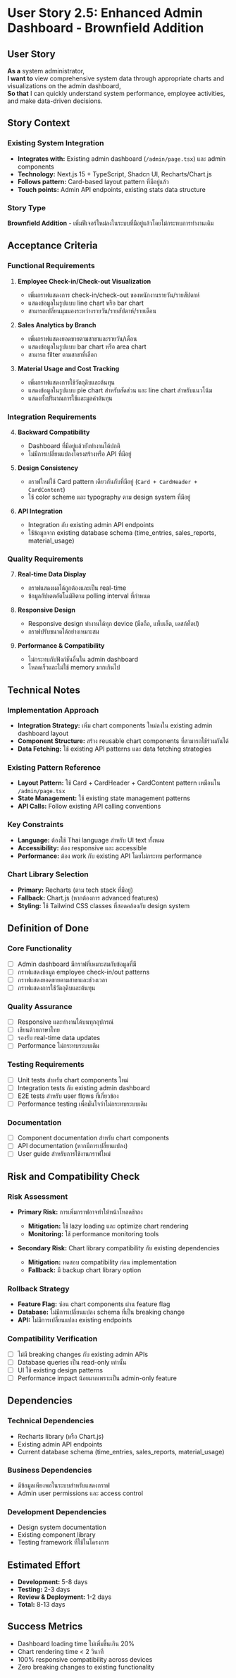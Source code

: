 # User Story 2.5: Enhanced Admin Dashboard - Brownfield Addition

## User Story

**As a** system administrator,  
**I want to** view comprehensive system data through appropriate charts and visualizations on the admin dashboard,  
**So that** I can quickly understand system performance, employee activities, and make data-driven decisions.

## Story Context

### Existing System Integration
- **Integrates with:** Existing admin dashboard (`/admin/page.tsx`) และ admin components
- **Technology:** Next.js 15 + TypeScript, Shadcn UI, Recharts/Chart.js
- **Follows pattern:** Card-based layout pattern ที่มีอยู่แล้ว  
- **Touch points:** Admin API endpoints, existing stats data structure

### Story Type
**Brownfield Addition** - เพิ่มฟีเจอร์ใหม่ลงในระบบที่มีอยู่แล้วโดยไม่กระทบการทำงานเดิม

## Acceptance Criteria

### Functional Requirements
1. **Employee Check-in/Check-out Visualization**
   - เพิ่มกราฟแสดงการ check-in/check-out ของพนักงานรายวัน/รายสัปดาห์
   - แสดงข้อมูลในรูปแบบ line chart หรือ bar chart
   - สามารถเปลี่ยนมุมมองระหว่างรายวัน/รายสัปดาห์/รายเดือน

2. **Sales Analytics by Branch**
   - เพิ่มกราฟแสดงยอดขายตามสาขาและรายวัน/เดือน
   - แสดงข้อมูลในรูปแบบ bar chart หรือ area chart
   - สามารถ filter ตามสาขาที่เลือก

3. **Material Usage and Cost Tracking**
   - เพิ่มกราฟแสดงการใช้วัตถุดิบและต้นทุน
   - แสดงข้อมูลในรูปแบบ pie chart สำหรับสัดส่วน และ line chart สำหรับแนวโน้ม
   - แสดงทั้งปริมาณการใช้และมูลค่าต้นทุน

### Integration Requirements
4. **Backward Compatibility**
   - Dashboard ที่มีอยู่แล้วยังทำงานได้ปกติ
   - ไม่มีการเปลี่ยนแปลงโครงสร้างหรือ API ที่มีอยู่

5. **Design Consistency**
   - กราฟใหม่ใช้ Card pattern เดียวกันกับที่มีอยู่ (`Card + CardHeader + CardContent`)
   - ใช้ color scheme และ typography ตาม design system ที่มีอยู่

6. **API Integration**
   - Integration กับ existing admin API endpoints
   - ใช้ข้อมูลจาก existing database schema (time_entries, sales_reports, material_usage)

### Quality Requirements
7. **Real-time Data Display**
   - กราฟแสดงผลได้ถูกต้องและเป็น real-time
   - ข้อมูลอัปเดตอัตโนมัติตาม polling interval ที่กำหนด

8. **Responsive Design**
   - Responsive design ทำงานได้ทุก device (มือถือ, แท็บเล็ต, เดสก์ท็อป)
   - กราฟปรับขนาดได้อย่างเหมาะสม

9. **Performance & Compatibility**
   - ไม่กระทบกับฟังก์ชันอื่นใน admin dashboard
   - โหลดเร็วและไม่ใช้ memory มากเกินไป

## Technical Notes

### Implementation Approach
- **Integration Strategy:** เพิ่ม chart components ใหม่ลงใน existing admin dashboard layout
- **Component Structure:** สร้าง reusable chart components ที่สามารถใช้ร่วมกันได้
- **Data Fetching:** ใช้ existing API patterns และ data fetching strategies

### Existing Pattern Reference
- **Layout Pattern:** ใช้ Card + CardHeader + CardContent pattern เหมือนใน `/admin/page.tsx`
- **State Management:** ใช้ existing state management patterns
- **API Calls:** Follow existing API calling conventions

### Key Constraints
- **Language:** ต้องใช้ Thai language สำหรับ UI text ทั้งหมด
- **Accessibility:** ต้อง responsive และ accessible
- **Performance:** ต้อง work กับ existing API โดยไม่กระทบ performance

### Chart Library Selection
- **Primary:** Recharts (ตาม tech stack ที่มีอยู่)
- **Fallback:** Chart.js (หากต้องการ advanced features)
- **Styling:** ใช้ Tailwind CSS classes ที่สอดคล้องกับ design system

## Definition of Done

### Core Functionality
- [ ] Admin dashboard มีกราฟที่เหมาะสมกับข้อมูลที่มี
- [ ] กราฟแสดงข้อมูล employee check-in/out patterns
- [ ] กราฟแสดงยอดขายตามสาขาและช่วงเวลา  
- [ ] กราฟแสดงการใช้วัตถุดิบและต้นทุน

### Quality Assurance
- [ ] Responsive และทำงานได้บนทุกอุปกรณ์
- [ ] เขียนด้วยภาษาไทย
- [ ] รองรับ real-time data updates
- [ ] Performance ไม่กระทบระบบเดิม

### Testing Requirements
- [ ] Unit tests สำหรับ chart components ใหม่
- [ ] Integration tests กับ existing admin dashboard
- [ ] E2E tests สำหรับ user flows ที่เกี่ยวข้อง
- [ ] Performance testing เพื่อมั่นใจว่าไม่กระทบระบบเดิม

### Documentation
- [ ] Component documentation สำหรับ chart components
- [ ] API documentation (หากมีการเปลี่ยนแปลง)
- [ ] User guide สำหรับการใช้งานกราฟใหม่

## Risk and Compatibility Check

### Risk Assessment
- **Primary Risk:** การเพิ่มกราฟอาจทำให้หน้าโหลดช้าลง
  - **Mitigation:** ใช้ lazy loading และ optimize chart rendering
  - **Monitoring:** ใช้ performance monitoring tools

- **Secondary Risk:** Chart library compatibility กับ existing dependencies
  - **Mitigation:** ทดสอบ compatibility ก่อน implementation
  - **Fallback:** มี backup chart library option

### Rollback Strategy
- **Feature Flag:** ซ่อน chart components ผ่าน feature flag
- **Database:** ไม่มีการเปลี่ยนแปลง schema ที่เป็น breaking change
- **API:** ไม่มีการเปลี่ยนแปลง existing endpoints

### Compatibility Verification
- [ ] ไม่มี breaking changes กับ existing admin APIs
- [ ] Database queries เป็น read-only เท่านั้น
- [ ] UI ใช้ existing design patterns
- [ ] Performance impact น้อยมากเพราะเป็น admin-only feature

## Dependencies

### Technical Dependencies
- Recharts library (หรือ Chart.js)
- Existing admin API endpoints
- Current database schema (time_entries, sales_reports, material_usage)

### Business Dependencies  
- มีข้อมูลเพียงพอในระบบสำหรับแสดงกราฟ
- Admin user permissions และ access control

### Development Dependencies
- Design system documentation
- Existing component library
- Testing framework ที่ใช้ในโครงการ

## Estimated Effort
- **Development:** 5-8 days
- **Testing:** 2-3 days  
- **Review & Deployment:** 1-2 days
- **Total:** 8-13 days

## Success Metrics
- Dashboard loading time ไม่เพิ่มขึ้นเกิน 20%
- Chart rendering time < 2 วินาที
- 100% responsive compatibility across devices
- Zero breaking changes to existing functionality
